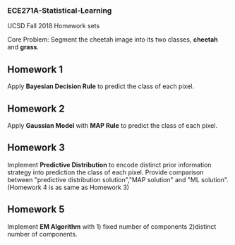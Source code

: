 ### ECE271A-Statistical-Learning  
UCSD Fall 2018
Homework sets  

Core Problem: Segment the cheetah image into its two classes, **cheetah** and **grass**.  

## Homework 1  
Apply **Bayesian Decision Rule** to predict the class of each pixel.

## Homework 2  
Apply **Gaussian Model** with **MAP Rule** to predict the class of each pixel.

## Homework 3
Implement **Predictive Distribution** to encode distinct prior information strategy into prediction the class of each pixel.
Provide comparison between "predictive distribution solution","MAP solution" and "ML solution".
(Homework 4 is as same as Homework 3)

## Homework 5
Implement **EM Algorithm** with 1) fixed number of components 2)distinct number of components.
